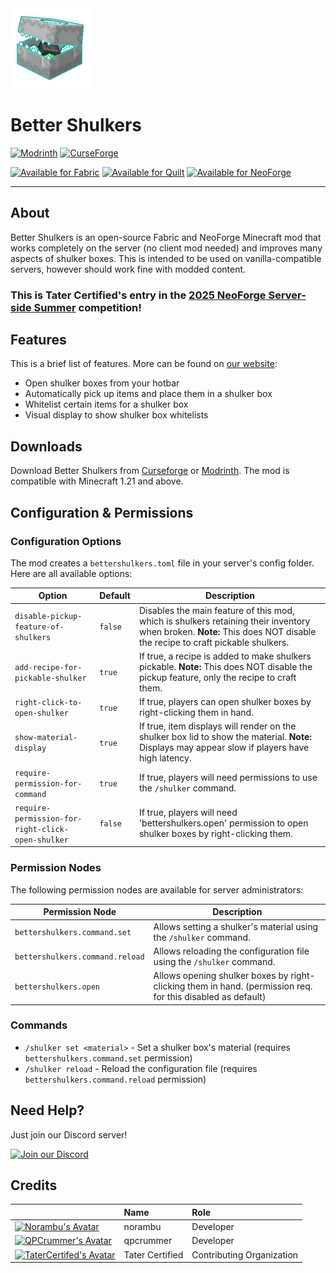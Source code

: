 <img src="fabric/src/main/resources/assets/bettershulkers/icon.png" width="128" height="128">

# Better Shulkers
[![Modrinth](https://img.shields.io/badge/Modrinth-Download-green?logo=modrinth)](https://modrinth.com/mod/better-shulkers)
[![CurseForge](https://img.shields.io/badge/CurseForge-Download-orange?logo=curseforge)](https://www.curseforge.com/minecraft/mc-mods/YOUR_MOD_SLUG)

[![Available for Fabric](https://img.shields.io/badge/Available%20for-Fabric-5C5240?&logo=fabric&logoColor=white)](https://modrinth.com/mod/better-shulkers/versions?l=fabric)
[![Available for Quilt](https://img.shields.io/badge/Available%20for-Quilt-5A2C91?logo=quilt&logoColor=white)](https://modrinth.com/mod/better-shulkers/versions?l=quilt)
[![Available for NeoForge](https://img.shields.io/badge/Available%20for-NeoForge-FF6600?logo=neoforge&logoColor=white)](https://modrinth.com/mod/better-shulkers/versions?l=neoforge)
- --
## About
Better Shulkers is an open-source Fabric and NeoForge Minecraft mod that works completely on the server (no client mod needed)
 and improves many aspects of shulker boxes. This is intended to be used on vanilla-compatible servers, however should work
 fine with modded content.

### This is Tater Certified's entry in the [2025 NeoForge Server-side Summer](https://neoforged.net/news/2025serversidesummer/) competition!

## Features
This is a brief list of features. More can be found on [our website](https://noramibu.github.io/Better-Shulkers/):
- Open shulker boxes from your hotbar
- Automatically pick up items and place them in a shulker box
- Whitelist certain items for a shulker box
- Visual display to show shulker box whitelists

## Downloads
Download Better Shulkers from [Curseforge]() or [Modrinth](https://modrinth.com/mod/better-shulkers).
The mod is compatible with Minecraft 1.21 and above.

## Configuration & Permissions

### Configuration Options
The mod creates a `bettershulkers.toml` file in your server's config folder. Here are all available options:

| Option                                            | Default  | Description                                                                                                                                                            |
|---------------------------------------------------|----------|------------------------------------------------------------------------------------------------------------------------------------------------------------------------|
| `disable-pickup-feature-of-shulkers`              | `false`  | Disables the main feature of this mod, which is shulkers retaining their inventory when broken. **Note:** This does NOT disable the recipe to craft pickable shulkers. |
| `add-recipe-for-pickable-shulker`                 | `true`   | If true, a recipe is added to make shulkers pickable. **Note:** This does NOT disable the pickup feature, only the recipe to craft them.                               |
| `right-click-to-open-shulker`                     | `true`   | If true, players can open shulker boxes by right-clicking them in hand.                                                                                                |
| `show-material-display`                           | `true`   | If true, item displays will render on the shulker box lid to show the material. **Note:** Displays may appear slow if players have high latency.                       |
| `require-permission-for-command`                  | `true`   | If true, players will need permissions to use the `/shulker` command.                                                                                                  |
| `require-permission-for-right-click-open-shulker` | `false`  | If true, players will need 'bettershulkers.open' permission to open shulker boxes by right-clicking them.                                                              |

### Permission Nodes
The following permission nodes are available for server administrators:

| Permission Node                 | Description                                                                                                  |
|---------------------------------|--------------------------------------------------------------------------------------------------------------|
| `bettershulkers.command.set`    | Allows setting a shulker's material using the `/shulker` command.                                            |
| `bettershulkers.command.reload` | Allows reloading the configuration file using the `/shulker` command.                                        |
| `bettershulkers.open`           | Allows opening shulker boxes by right-clicking them in hand. (permission req. for this disabled as default)  |

### Commands
- `/shulker set <material>` - Set a shulker box's material (requires `bettershulkers.command.set` permission)
- `/shulker reload` - Reload the configuration file (requires `bettershulkers.command.reload` permission)

## Need Help?
Just join our Discord server!<p>
[![Join our Discord](https://img.shields.io/discord/948704397569958038.svg?label=Join%20us%20on%20Discord&logo=discord&style=for-the-badge)](https://discord.gg/XGw3Te7QYr)

## Credits
|                                                                                                                                                                       | Name            | Role                      |
|-----------------------------------------------------------------------------------------------------------------------------------------------------------------------|:----------------|:--------------------------|
| [![Norambu's Avatar](https://avatars.githubusercontent.com/u/50046813?s=48)](https://github.com/noramibu)                                                             | norambu         | Developer                 |
| [![QPCrummer's Avatar](https://avatars.githubusercontent.com/u/66036033?s=48)](https://github.com/QPCrummer)                                                          | qpcrummer       | Developer                 |
| [![TaterCertifed's Avatar](https://avatars.githubusercontent.com/u/98563278?s=48&u=8a1ddaf201e7c943713e4aee471ad1aa0fbe682f&v=4)](https://github.com/Tater-Certified) | Tater Certified | Contributing Organization |
